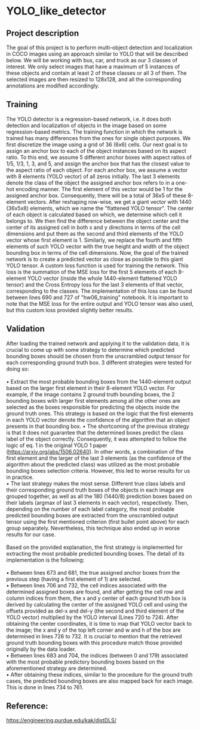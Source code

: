 # YOLO_like_detector

## Project description
The goal of this project is to perform multi-object detection and localization in COCO images using an approach similar to YOLO that will be described below. We will be working with bus, car, and truck as our 3 classes of interest. We only select images that have a maximum of 5 instances of these objects and contain at least 2 of these classes or all 3 of them. The selected images are then resized to 128x128, and all the corresponding annotations are modified accordingly. <br>

## Training
The YOLO detector is a regression-based network, i.e. it does both detection and localization of objects in the image based on some regression-based metrics. The training function in which the network is trained has many differences from the ones for single object purposes. We first discretize the image using a grid of 36 (6x6) cells. Our next goal is to assign an anchor box to each of the object instances based on its aspect ratio. To this end, we assume 5 different anchor boxes with aspect ratios of 1/5, 1/3, 1, 3, and 5, and assign the anchor box that has the closest value to the aspect ratio of each object. For each anchor box, we assume a vector with 8 elements (YOLO vector) of all zeros initially. The last 3 elements denote the class of the object the assigned anchor box refers to in a one-hot encoding manner. The first element of this vector would be 1 for the assigned anchor box. Consequently, there will be a total of 36x5 of these 8-element vectors. After reshaping row-wise, we get a giant vector with 1440 (36x5x8) elements, which we name the "flattened YOLO tensor". The center of each object is calculated based on which, we determine which cell it belongs to. We then find the difference between the object center and the center of its assigned cell in both x and y directions in terms of the cell dimensions and put them as the second and third elements of the YOLO vector whose first element is 1. Similarly, we replace the fourth and fifth elements of such YOLO vector with the true height and width of the object bounding box in terms of the cell dimensions. Now, the goal of the trained network is to create a predicted vector as close as possible to this giant YOLO tensor. A custom loss function is used for training the network. This loss is the summation of the MSE loss for the first 5 elements of each 8-element YOLO vector (inside the whole 1440-element flattened YOLO tensor) and the Cross Entropy loss for the last 3 elements of that vector, corresponding to the classes. The implementation of this loss can be found between lines 690 and 727 of "hw06_training" notebook. It is important to note that the MSE loss for the entire output and YOLO tensor was also used, but this custom loss provided slightly better results. <br>

## Validation
After loading the trained network and applying it to the validation data, it is crucial to come up with some strategy to determine which predicted bounding boxes should be chosen from the unscrambled output tensor for each corresponding ground truth box. 3 different strategies were tested for doing so: <br><br>
•	Extract the most probable bounding boxes from the 1440-element output based on the larger first element in their 8-element YOLO vector. For example, if the image contains 2 ground truth bounding boxes, the 2 bounding boxes with larger first elements among all the other ones are selected as the boxes responsible for predicting the objects inside the ground truth ones. This strategy is based on the logic that the first elements in each YOLO vector denote the confidence of the algorithm that an object presents in that bounding box.
•	The shortcoming of the previous strategy is that it does not guarantee that the determined boxes predict the class label of the object correctly. Consequently, it was attempted to follow the logic of eq. 1 in the original YOLO 1 paper (https://arxiv.org/abs/1506.02640). In other words, a combination of the first element and the larger of the last 3 elements (as the confidence of the algorithm about the predicted class) was utilized as the most probable bounding boxes selection criteria. However, this led to worse results for us in practice. <br>
•	The last strategy makes the most sense. Different true class labels and their corresponding ground truth boxes of the objects in each image are grouped together, as well as all the 180 (1440/8) prediction boxes based on their labels (argmax of last 3 elements in each vector), respectively. Then, depending on the number of each label category, the most probable predicted bounding boxes are extracted from the unscrambled output tensor using the first mentioned criterion (first bullet point above) for each group separately. Nevertheless, this technique also ended up in worse results for our case. <br><br>
Based on the provided explanation, the first strategy is implemented for extracting the most probable predicted bounding boxes. The detail of its implementation is the following: <br><br>
•	Between lines 673 and 681, the true assigned anchor boxes from the previous step (having a first element of 1) are selected. <br>
•	Between lines 706 and 732, the cell indices associated with the determined assigned boxes are found, and after getting the cell row and column indices from them, the x and y center of each ground truth box is derived by calculating the center of the assigned YOLO cell and using the offsets provided as del-x and del-y (the second and third element of the YOLO vector) multiplied by the YOLO interval (Lines 720 to 724). After obtaining the center coordinates, it is time to map that YOLO vector back to the image; the x and y of the top left corner and w and h of the box are determined in lines 726 to 732. It is crucial to mention that the retrieved ground truth bounding boxes with this procedure match those provided originally by the data loader. <br>
•	Between lines 683 and 704, the indices (between 0 and 179) associated with the most probable predictory bounding boxes based on the aforementioned strategy are determined. <br>
•	After obtaining these indices, similar to the procedure for the ground truth cases, the predicted bounding boxes are also mapped back for each image. This is done in lines 734 to 761. <br>

## Reference:
https://engineering.purdue.edu/kak/distDLS/


